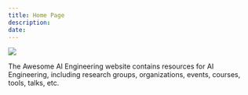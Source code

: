 ```yaml
---
title: Home Page
description:
date:
---
```


![](https://www.barnesandnoble.com/blog/wp-content/uploads/2019/06/Screen-Shot-2019-06-20-at-11.14.40-AM.png)

The Awesome AI Engineering website contains resources for AI Engineering, including research groups, organizations, events, courses, tools, talks, etc.